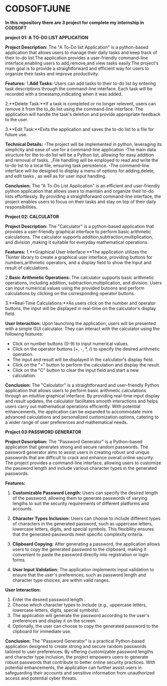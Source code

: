 # CODSOFTJUNE
**In this repository there are 3 project for complete my internship in CODSOFT**

**project 01: A TO-DO LIST APPLICATION**

**Project Description:**
The "A To-Do list Application" is a python-based application that allows users to manage their daily tasks and keep track of their to-do list.The application provides a user-friendly command-line interface,enabling users to add,remove,and view tasks easily.The project's main goal is to provide a straightforward and efficient way for users to organize their tasks and improve productivity.

**Features:**
1.**Add Tasks:** Users can add tasks to their to-do list by entering task descriptions through the command-line interface. Each task will be recorded with a timestamp,indicating when it was added.

2.**Delete Task:**If a task is completed or no longer relevent, users can remove it from the to_do list using the command-line interface. The application will handle the task's deletion and provide appropriate feedback to the user.

3.**Edit Task:**Exits the application and saves the to-do list to a file for future use.

**Technical Details:**
-The project will be implemented in python, leveraging its simplicity and ease of  use for a command-line application
-The main data structure for the to-do list will be a Python list, allowing for easy addition and removal of tasks.
_File handling will be employed to read and write the to-do list to a local file, ensuring task persistence.
-The command-line interface will be designed to display a menu of options for adding,delete, and edit tasks , as well as for user input handling.

**Conclusion:**
The "A To-Do List Application" is an efficient and user-friendly python application that allows users to maintain and organize their to-do lists effortlessly. By providing a straightforward command-line interface, the project enables users  to focus on their tasks and stay on top of their daily responsibilities.


**Project 02: CALCULATOR**

**Project Description:**
The "Calculator" is a python-based application that provides a user-friendly graphical interface to perform basic arithmetic calculations. The calculator supports addition,subtraction,multiplication, and division ,making it suitable for everyday mathematical operations.

**Features:**
1.**Graphical User Interface:**The application utilizes the Tkinter library to create a graphical user interface, providing buttons for numbers,arithmetic operators, and a display field to show the input and result of calculations.

2.**Basic Arithmetic Operations:** The calculator supports basic arithmetic operations, including addition, subtraction,multiplication, and division. Users can input numerical values using the provided butoons and perform calculations by clicking on the corresponding operator buttons.

3.**Real-Time Calculations:**As users click on the number and operator buttons, the input will be displayed in real-time on the calculator's display field.

**User Interaction:**
Upon launching the application, users will be presented with a simple GUI calculator. They can interact with the calculator using the following features:
- Click on number buttons (0-9) to input numerical values.
- Click on the operator buttons (+, -, *, /) to specify the desired arithmetic operation.
- The input and result will be displayed in the calculator's display field.
- Click on the "=" button to perform the calculation and display the result.
- Click on the "C" button to clear the input field and start a new calculation.

**Conclusion:**
The "Calculator" is a straightforward and user-friendly Python application that allows users to perform basic arithmetic calculations through an intuitive graphical interface. By providing real-time input display and result updates, the calculator facilitates smooth interactions and helps users carry out mathematical operations efficiently. With potential enhancements, the application can be expanded to accommodate more advanced calculations and personalized customization options, catering to a wider range of user preferences and mathematical needs.


**Project 03:PASSWORD GENERATOR**

**Project Description:**
The "Password Generator" is a Python-based application that generates strong and secure random passwords. The password generator aims to assist users in creating robust and unique passwords that are difficult to crack and enhance overall online security. The project provides a command-line interface, allowing users to customize the password length and include various character types in the generated passwords.

**Features:**

1. **Customizable Password Length:** Users can specify the desired length of the password, allowing them to generate passwords of varying lengths to suit the security requirements of different platforms and accounts.

2. **Character Types Inclusion:** Users can choose to include different types of characters in the generated password, such as uppercase letters, lowercase letters, digits, and special symbols. This flexibility ensures that the generated passwords meet specific complexity criteria.

3. **Clipboard Copying:** After generating a password, the application allows users to copy the generated password to the clipboard, making it convenient to paste the password directly into registration or login forms.

4. **User Input Validation:** The application implements input validation to ensure that the user's preferences, such as password length and character type choices, are within valid ranges.

**User Interaction:**

1. Enter the desired password length .
2. Choose which character types to include (e.g., uppercase letters, lowercase letters, digits, special symbols).
3. The application will generate the password according to the user's preferences and display it on the screen.
4. Optionally, the user can choose to copy the generated password to the clipboard for immediate use.

**Conclusion:**
The "Password Generator" is a practical Python-based application designed to create strong and secure random passwords tailored to user preferences. By offering customizable password lengths and character type inclusion, the project empowers users to generate robust passwords that contribute to better online security practices. With potential enhancements, the application can further assist users in safeguarding their accounts and sensitive information from unauthorized access and potential cyber threats.

